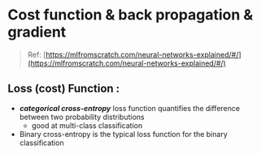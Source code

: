 # Cost function & back propagation & gradient

> Ref: [https://mlfromscratch.com/neural-networks-explained/#/](https://mlfromscratch.com/neural-networks-explained/#/)
> 

## Loss (cost) Function :

- ***categorical cross-entropy*** loss function quantifies the difference between two probability distributions
    - good at multi-class classification
- Binary cross-entropy is the typical loss function for the binary classification